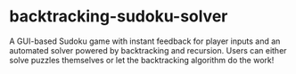 # backtracking-sudoku-solver
A GUI-based Sudoku game with instant feedback for player inputs and an automated solver powered by backtracking and recursion. Users can either solve puzzles themselves or let the backtracking algorithm do the work!

